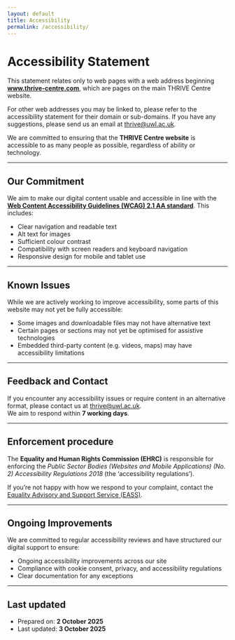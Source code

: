 ```yaml
---
layout: default
title: Accessibility
permalink: /accessibility/
---
```

<link rel="stylesheet" href="{{ '/assets/css/datasets.css' | relative_url }}">
<div class="page-wrap" markdown="1">

# Accessibility Statement

This statement relates only to web pages with a web address beginning **www.thrive-centre.com**, which are pages on the main THRIVE Centre website.  

For other web addresses you may be linked to, please refer to the accessibility statement for their domain or sub-domains. If you have any suggestions, please send us an email at [thrive@uwl.ac.uk](mailto:thrive@uwl.ac.uk).

We are committed to ensuring that the **THRIVE Centre website** is accessible to as many people as possible, regardless of ability or technology.

---

## Our Commitment
We aim to make our digital content usable and accessible in line with the [**Web Content Accessibility Guidelines (WCAG) 2.1 AA standard**](https://www.w3.org/TR/WCAG21/). This includes:

- Clear navigation and readable text  
- Alt text for images  
- Sufficient colour contrast  
- Compatibility with screen readers and keyboard navigation  
- Responsive design for mobile and tablet use  

---

## Known Issues
While we are actively working to improve accessibility, some parts of this website may not yet be fully accessible:

- Some images and downloadable files may not have alternative text  
- Certain pages or sections may not yet be optimised for assistive technologies  
- Embedded third-party content (e.g. videos, maps) may have accessibility limitations  

---

## Feedback and Contact
If you encounter any accessibility issues or require content in an alternative format, please contact us at [thrive@uwl.ac.uk](mailto:thrive@uwl.ac.uk).  
We aim to respond within **7 working days**.

---

## Enforcement procedure
The **Equality and Human Rights Commission (EHRC)** is responsible for enforcing the *Public Sector Bodies (Websites and Mobile Applications) (No. 2) Accessibility Regulations 2018* (the ‘accessibility regulations’).  

If you’re not happy with how we respond to your complaint, contact the [Equality Advisory and Support Service (EASS)](https://www.equalityadvisoryservice.com/).

---

## Ongoing Improvements
We are committed to regular accessibility reviews and have structured our digital support to ensure:

- Ongoing accessibility improvements across our site  
- Compliance with cookie consent, privacy, and accessibility regulations  
- Clear documentation for any exceptions  

---

## Last updated
- Prepared on: **2 October 2025**  
- Last updated: **3 October 2025**  
